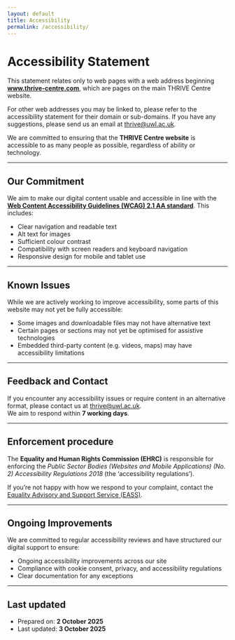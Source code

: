 ```yaml
---
layout: default
title: Accessibility
permalink: /accessibility/
---
```

<link rel="stylesheet" href="{{ '/assets/css/datasets.css' | relative_url }}">
<div class="page-wrap" markdown="1">

# Accessibility Statement

This statement relates only to web pages with a web address beginning **www.thrive-centre.com**, which are pages on the main THRIVE Centre website.  

For other web addresses you may be linked to, please refer to the accessibility statement for their domain or sub-domains. If you have any suggestions, please send us an email at [thrive@uwl.ac.uk](mailto:thrive@uwl.ac.uk).

We are committed to ensuring that the **THRIVE Centre website** is accessible to as many people as possible, regardless of ability or technology.

---

## Our Commitment
We aim to make our digital content usable and accessible in line with the [**Web Content Accessibility Guidelines (WCAG) 2.1 AA standard**](https://www.w3.org/TR/WCAG21/). This includes:

- Clear navigation and readable text  
- Alt text for images  
- Sufficient colour contrast  
- Compatibility with screen readers and keyboard navigation  
- Responsive design for mobile and tablet use  

---

## Known Issues
While we are actively working to improve accessibility, some parts of this website may not yet be fully accessible:

- Some images and downloadable files may not have alternative text  
- Certain pages or sections may not yet be optimised for assistive technologies  
- Embedded third-party content (e.g. videos, maps) may have accessibility limitations  

---

## Feedback and Contact
If you encounter any accessibility issues or require content in an alternative format, please contact us at [thrive@uwl.ac.uk](mailto:thrive@uwl.ac.uk).  
We aim to respond within **7 working days**.

---

## Enforcement procedure
The **Equality and Human Rights Commission (EHRC)** is responsible for enforcing the *Public Sector Bodies (Websites and Mobile Applications) (No. 2) Accessibility Regulations 2018* (the ‘accessibility regulations’).  

If you’re not happy with how we respond to your complaint, contact the [Equality Advisory and Support Service (EASS)](https://www.equalityadvisoryservice.com/).

---

## Ongoing Improvements
We are committed to regular accessibility reviews and have structured our digital support to ensure:

- Ongoing accessibility improvements across our site  
- Compliance with cookie consent, privacy, and accessibility regulations  
- Clear documentation for any exceptions  

---

## Last updated
- Prepared on: **2 October 2025**  
- Last updated: **3 October 2025**  
